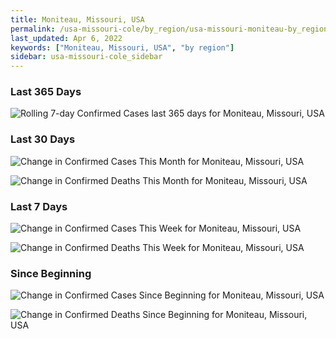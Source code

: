 ```yaml
---
title: Moniteau, Missouri, USA
permalink: /usa-missouri-cole/by_region/usa-missouri-moniteau-by_region.html
last_updated: Apr 6, 2022
keywords: ["Moniteau, Missouri, USA", "by region"]
sidebar: usa-missouri-cole_sidebar
---
```


<h3>Last 365 Days</h3>

![Rolling 7-day Confirmed Cases last 365 days for Moniteau, Missouri, USA](/covid_tracker/images/graphs/usa-missouri-moniteau-weekly_totals_graph.png)

<h3>Last 30 Days</h3>

![Change in Confirmed Cases This Month for Moniteau, Missouri, USA](/covid_tracker/images/graphs/usa-missouri-moniteau-delta_confirmed-30_days_graph.png)

![Change in Confirmed Deaths This Month for Moniteau, Missouri, USA](/covid_tracker/images/graphs/usa-missouri-moniteau-delta_deaths-30_days_graph.png)

<h3>Last 7 Days</h3>

![Change in Confirmed Cases This Week for Moniteau, Missouri, USA](/covid_tracker/images/graphs/usa-missouri-moniteau-delta_confirmed-7_days_graph.png)

![Change in Confirmed Deaths This Week for Moniteau, Missouri, USA](/covid_tracker/images/graphs/usa-missouri-moniteau-delta_deaths-7_days_graph.png)

<h3>Since Beginning</h3>

![Change in Confirmed Cases Since Beginning for Moniteau, Missouri, USA](/covid_tracker/images/graphs/usa-missouri-moniteau-delta_confirmed-since_beginning_graph.png)

![Change in Confirmed Deaths Since Beginning for Moniteau, Missouri, USA](/covid_tracker/images/graphs/usa-missouri-moniteau-delta_deaths-since_beginning_graph.png)
